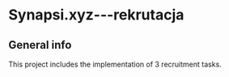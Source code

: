 # Synapsi.xyz---rekrutacja

## General info
This project includes the implementation of 3 recruitment tasks.


